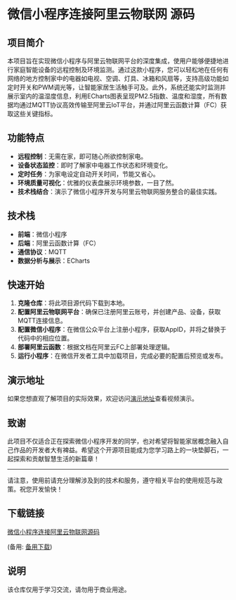 # 微信小程序连接阿里云物联网 源码

## 项目简介

本项目旨在实现微信小程序与阿里云物联网平台的深度集成，使用户能够便捷地进行家庭智能设备的远程控制及环境监测。通过这款小程序，您可以轻松地在任何有网络的地方控制家中的电器如电视、空调、灯具、冰箱和风扇等，支持高级功能如定时开关和PWM调光等，让智能家居生活触手可及。此外，系统还能实时监测并展示室内的温湿度信息，利用ECharts图表呈现PM2.5指数、温度和湿度，所有数据均通过MQTT协议高效传输至阿里云IoT平台，并通过阿里云函数计算（FC）获取这些关键指标。

## 功能特点

- **远程控制**：无需在家，即可随心所欲控制家电。
- **设备状态监控**：即时了解家中电器工作状态和环境变化。
- **定时任务**：为家电设定自动开关时间，节能又省心。
- **环境质量可视化**：优雅的仪表盘展示环境参数，一目了然。
- **技术栈结合**：演示了微信小程序开发与阿里云物联网服务整合的最佳实践。

## 技术栈

- **前端**：微信小程序
- **后端**：阿里云函数计算（FC）
- **通信协议**：MQTT
- **数据分析与展示**：ECharts

## 快速开始

1. **克隆仓库**：将此项目源代码下载到本地。
2. **配置阿里云物联网平台**：确保已注册阿里云账号，并创建产品、设备，获取MQTT连接信息。
3. **配置微信小程序**：在微信公众平台上注册小程序，获取AppID，并将之替换于代码中的相应位置。
4. **部署阿里云函数**：根据文档在阿里云FC上部署处理逻辑。
5. **运行小程序**：在微信开发者工具中加载项目，完成必要的配置后预览或发布。

## 演示地址

如果您想直观了解项目的实际效果，欢迎访问[演示地址](https://b23.tv/lf1ijMR)查看视频演示。

## 致谢

此项目不仅适合正在探索微信小程序开发的同学，也对希望将智能家居概念融入自己作品的开发者大有裨益。希望这个开源项目能成为您学习路上的一块垫脚石，一起探索和贡献智慧生活的新篇章！

---

请注意，使用前请充分理解涉及到的技术和服务，遵守相关平台的使用规范与政策。祝您开发愉快！

## 下载链接
[微信小程序连接阿里云物联网源码](https://pan.quark.cn/s/2ebbf790efd8) 

(备用: [备用下载](https://pan.baidu.com/s/1hLeoVEIdrRFfTx0LCMy3nQ?pwd=1234))

## 说明

该仓库仅用于学习交流，请勿用于商业用途。
